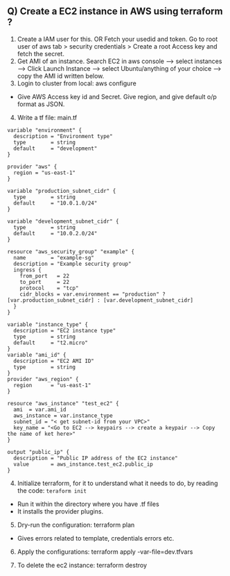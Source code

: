 Q) Create a EC2 instance in AWS using terraform ?
---
1. Create a IAM user for this. OR Fetch your usedid and token. Go to root user of aws tab > security credentials > Create a root Access key and fetch the secret.
2. Get AMI of an instance. Search EC2 in aws console --> select instances --> Click Launch Instance --> select Ubuntu/anything of your choice --> copy the AMI id written below.
3. Login to cluster from local: aws configure
- Give AWS Access key id and Secret. Give region, and give default o/p format as JSON.
4. Write a tf file: main.tf
```
variable "environment" {
  description = "Environment type"
  type        = string
  default     = "development"
}

provider "aws" {
  region = "us-east-1"
}

variable "production_subnet_cidr" {
  type        = string
  default     = "10.0.1.0/24"
}

variable "development_subnet_cidr" {
  type        = string
  default     = "10.0.2.0/24"
}

resource "aws_security_group" "example" {
  name        = "example-sg"
  description = "Example security group"
  ingress {
    from_port   = 22
    to_port     = 22
    protocol    = "tcp"
    cidr_blocks = var.environment == "production" ? [var.production_subnet_cidr] : [var.development_subnet_cidr]
  }
}

variable "instance_type" {
  description = "EC2 instance type"
  type        = string
  default     = "t2.micro"
}
variable "ami_id" {
  description = "EC2 AMI ID"
  type        = string
}
provider "aws_region" {
  region      = "us-east-1"
}

resource "aws_instance" "test_ec2" {
  ami  = var.ami_id
  aws_instance = var.instance_type
  subnet_id = "< get subnet-id from your VPC>"
  key_name = "<Go to EC2 --> keypairs --> create a keypair --> Copy the name of ket here>"
}

output "public_ip" {
  description = "Public IP address of the EC2 instance"
  value       = aws_instance.test_ec2.public_ip
}
```
4. Initialize terraform, for it to understand what it needs to do, by reading the code: `teraform init`
- Run it within the directory where you have .tf files
- It installs the provider plugins.

5. Dry-run the configuration: terraform plan
- Gives errors related to template, credentials errors etc.

6. Apply the configurations: terraform apply -var-file=dev.tfvars

7. To delete the ec2 instance: terraform destroy
